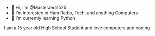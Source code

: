 - 👋 Hi, I’m @MasterJedi1525
- 👀 I’m interested in Ham Radio, Tech, and anything Computers
- 🌱 I’m currently learning Python

I am a 15 year old High School Student and love computers and coding
